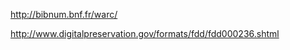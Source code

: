 ---
---

http://bibnum.bnf.fr/warc/

http://www.digitalpreservation.gov/formats/fdd/fdd000236.shtml

